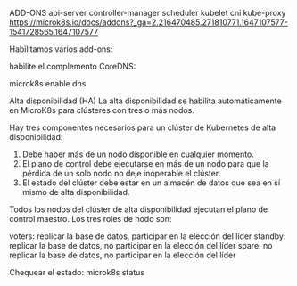 
ADD-ONS
api-server
controller-manager
scheduler
kubelet
cni
kube-proxy
https://microk8s.io/docs/addons?_ga=2.216470485.271810771.1647107577-1541728565.1647107577


Habilitamos varios add-ons:

habilite el complemento CoreDNS:‎

microk8s enable dns


‎Alta disponibilidad (HA)‎
‎La alta disponibilidad se habilita automáticamente en MicroK8s para clústeres con tres o más nodos.‎


Hay tres componentes necesarios para un clúster de Kubernetes de alta disponibilidad:‎

1. ‎Debe haber más de un nodo disponible en cualquier momento.‎
2. ‎El plano de control debe ejecutarse en más de un nodo para que la pérdida de un solo nodo no deje inoperable el clúster.‎
3. ‎El estado del clúster debe estar en un almacén de datos que sea en sí mismo de alta disponibilidad.‎


‎Todos los nodos del clúster de alta disponibilidad ejecutan el plano de control maestro. Los tres roles de nodo son:

voters: replicar la base de datos, participar en la elección del‎ líder
‎standby‎‎: replicar la base de datos, no participar en la elección del‎ líder
spare‎‎: no replicar la base de datos, no participar en la elección del líder‎

Chequear el estado:
microk8s status
